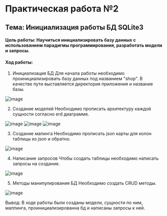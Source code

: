 # Практическая работа №2
## Тема: Инициализация работы БД SQLite3 

#### Цель работы: Научиться инициализировать базу данных с использованием парадигмы программирования, разработать модели и запросы.

#### Ход работы: 

1)	Инициализация БД 
Для начала работы необходимо проинициализировать базу данных под названием "shop". В качестве пути выставляется директория приложения и название базы.

![image](https://user-images.githubusercontent.com/61077176/203882178-7c9c52c2-0a54-43bc-b70d-80529bc11950.png)

2) Создание моделей
Необходимо прописать архитектуру каждой сущности согласно erd диаграмме. 

![image](https://user-images.githubusercontent.com/61077176/203882343-f9177e5f-2a49-471f-99c5-3319a50753e5.png)
![image](https://user-images.githubusercontent.com/61077176/203882374-de3c0876-197e-423c-b479-93c1abce00ac.png)
![image](https://user-images.githubusercontent.com/61077176/203882657-8dddcecd-bbaa-4475-9aec-9266ea0096f7.png)

3)	Создание мапинга 
Необходимо прописать json карты для колон таблицы из json и обратно. 

![image](https://user-images.githubusercontent.com/61077176/203882684-14dbeb28-5c6f-49cc-b5d4-74c2659eaae8.png)

4)	Написание запросов 
Чтобы создать таблицы необходимо написать запросы на создание.

![image](https://user-images.githubusercontent.com/61077176/203882865-ba3ad91c-cd9d-4661-9fad-e55d568be3f6.png)

5)	Методы манипулирования БД
Необходимо создать CRUD методы. 

![image](https://user-images.githubusercontent.com/61077176/203882969-2e954356-4b9e-498f-89c3-76f7fa495838.png)

Вывод: В ходе работы были созданы модели, сущности по ним, маппинга, проинициализированна бд и написаны запросы к ней.
